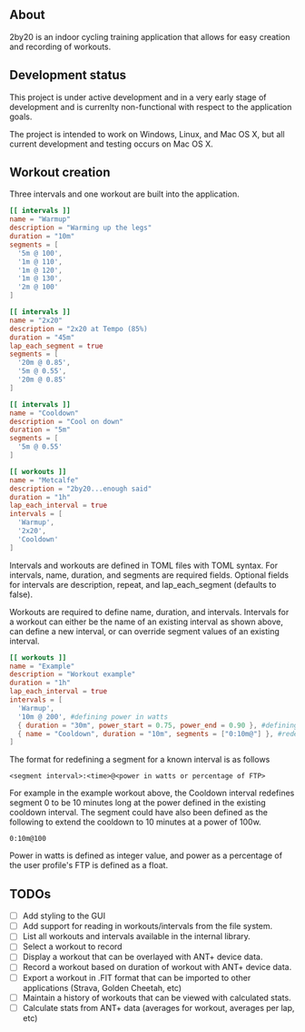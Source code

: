 ## About
2by20 is an indoor cycling training application that allows for easy creation and recording of workouts.

## Development status
This project is under active development and in a very early stage of development and is currenlty non-functional with respect to the application goals.

The project is intended to work on Windows, Linux, and Mac OS X, but all current development and testing occurs on Mac OS X.

## Workout creation
Three intervals and one workout are built into the application.
```toml
[[ intervals ]]
name = "Warmup"
description = "Warming up the legs"
duration = "10m"
segments = [
  '5m @ 100',
  '1m @ 110',
  '1m @ 120',
  '1m @ 130',
  '2m @ 100'
]

[[ intervals ]]
name = "2x20"
description = "2x20 at Tempo (85%)
duration = "45m"
lap_each_segment = true
segments = [
  '20m @ 0.85',
  '5m @ 0.55',
  '20m @ 0.85'
]

[[ intervals ]]
name = "Cooldown"
description = "Cool on down"
duration = "5m"
segments = [
  '5m @ 0.55'
]

[[ workouts ]]
name = "Metcalfe"
description = "2by20...enough said"
duration = "1h"
lap_each_interval = true
intervals = [
  'Warmup',
  '2x20',
  'Cooldown'
]
```

Intervals and workouts are defined in TOML files with TOML syntax. For intervals, name, duration, and segments are required fields. Optional fields for intervals are description, repeat, and lap_each_segment (defaults to false).

Workouts are required to define name, duration, and intervals. Intervals for a workout can either be the name of an existing interval as shown above, can define a new interval, or can override segment values of an existing interval.

```TOML
[[ workouts ]]
name = "Example"
description = "Workout example"
duration = "1h"
lap_each_interval = true
intervals = [
  'Warmup',
  '10m @ 200', #defining power in watts
  { duration = "30m", power_start = 0.75, power_end = 0.90 }, #defining a segment that's a ramp
  { name = "Cooldown", duration = "10m", segments = ["0:10m@"] }, #redefinig the duration and segment for a named interval
]
```

The format for redefining a segment for a known interval is as follows

`<segment interval>:<time>@<power in watts or percentage of FTP>`

For example in the example workout above, the Cooldown interval redefines segment 0 to be 10 minutes long at the power defined in the existing cooldown interval. The segment could have also been defined as the following to extend the cooldown to 10 minutes at a power of 100w. 

`0:10m@100`

Power in watts is defined as integer value, and power as a percentage of the user profile's FTP is defined as a float.

## TODOs
- [ ] Add styling to the GUI
- [ ] Add support for reading in workouts/intervals from the file system.
- [ ] List all workouts and intervals available in the internal library.
- [ ] Select a workout to record
- [ ] Display a workout that can be overlayed with ANT+ device data.
- [ ] Record a workout based on duration of workout with ANT+ device data.
- [ ] Export a workout in .FIT format that can be imported to other applications (Strava, Golden Cheetah, etc)
- [ ] Maintain a history of workouts that can be viewed with calculated stats.
- [ ] Calculate stats from ANT+ data (averages for workout, averages per lap, etc)
